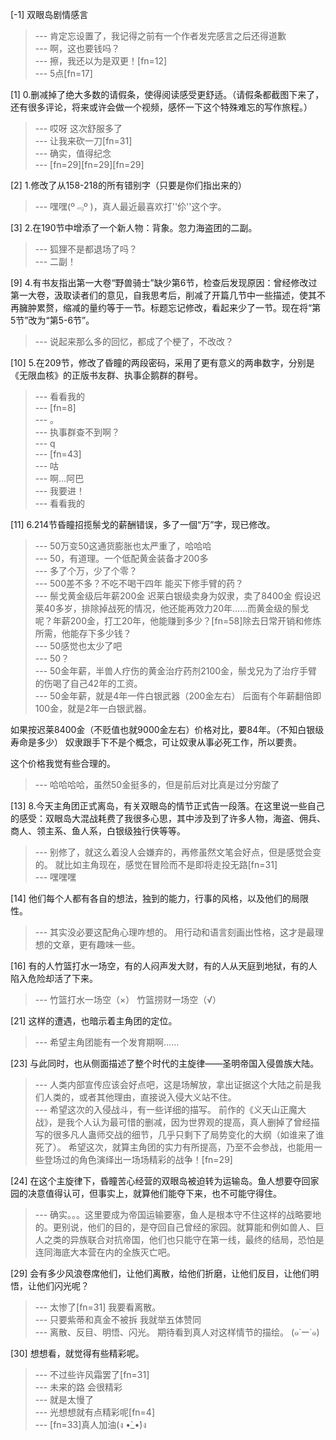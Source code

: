 
[-1] 双眼岛剧情感言
>--- 肯定忘设置了，我记得之前有一个作者发完感言之后还得道歉<br>
>--- 啊，这也要钱吗？<br>
>--- 擦，我还以为是双更！[fn=12]<br>
>--- 5点[fn=17]<br>

[1] 0.删减掉了绝大多数的请假条，使得阅读感受更舒适。（请假条都截图下来了，还有很多评论，将来或许会做一个视频，感怀一下这个特殊难忘的写作旅程。）
>--- 哎呀 这次舒服多了<br>
>--- 让我来砍一刀[fn=31]<br>
>--- 确实，值得纪念<br>
>--- [fn=29][fn=29][fn=29]<br>

[2] 1.修改了从158-218的所有错别字（只要是你们指出来的）
>--- 嘿嘿(º﹃º )，真人最近最喜欢打''伱''这个字。<br>

[3] 2.在190节中增添了一个新人物：背象。忽力海盗团的二副。
>--- 狐狸不是都退场了吗？<br>
>--- 二副！<br>

[9] 4.有书友指出第一大卷“野兽骑士”缺少第6节，检查后发现原因：曾经修改过第一大卷，汲取读者们的意见，自我思考后，削减了开篇几节中一些描述，使其不再臃肿累赘，缩减的量约等于一节。标题忘记修改，看起来少了一节。现在将“第5节”改为“第5-6节”。
>--- 说起来那么多的回忆，都成了个梗了，不改改？<br>

[10] 5.在209节，修改了昏瞳的两段密码，采用了更有意义的两串数字，分别是《无限血核》的正版书友群、执事企鹅群的群号。
>--- 看看我的<br>
>--- [fn=8]<br>
>--- 。<br>
>--- 执事群查不到啊？<br>
>--- q<br>
>--- [fn=43]<br>
>--- 咕<br>
>--- 啊…阿巴<br>
>--- 我要进！<br>
>--- 看看我的<br>

[11] 6.214节昏瞳招揽鬃戈的薪酬错误，多了一個“万”字，现已修改。
>--- 50万变50这通货膨胀也太严重了，哈哈哈<br>
>--- 50，有道理。一个低配黄金装备才200多<br>
>--- 多了个万，少了个零？<br>
>--- 500差不多？不吃不喝干四年 能买下修手臂的药？<br>
>--- 鬃戈黄金级后年薪200金
迟莱白银级卖身为奴隶，卖了8400金
假设迟莱40多岁，排除掉战死的情况，他还能再效力20年……而黄金级的鬃戈呢？年薪200金，打工20年，他能赚到多少？[fn=58]除去日常开销和修炼所需，他能存下多少钱？<br>
>--- 50感觉也太少了吧<br>
>--- 50？<br>
>--- 50金年薪，半兽人疗伤的黄金治疗药剂2100金，鬃戈兄为了治疗手臂的伤喝了自己42年的工资。<br>
>--- 50金年薪，就是4年一件白银武器（200金左右）
后面有个年薪翻倍即100金，就是2年一白银武器。

如果按迟莱8400金（不贬值也就9000金左右）价格对比，要84年。（不知白银级寿命是多少）
奴隶跟手下不是个概念，可让奴隶从事必死工作，所以要贵。

这个价格我觉有些合理的。<br>
>--- 哈哈哈哈，虽然50金挺多的，但是前后对比真是过分穷酸了<br>

[13] 8.今天主角团正式离岛，有关双眼岛的情节正式告一段落。在这里说一些自己的感受：双眼岛大混战耗费了我很多心思，其中涉及到了许多人物，海盗、佣兵、商人、领主系、鱼人系，白银级独行侠等等。
>--- 别修了，就这么着没人会嫌弃的，再修虽然文笔会好点，但是感觉会变的。
就比如主角现在，感觉在冒险而不是即将走投无路[fn=31]<br>
>--- 嘿嘿嘿<br>

[14] 他们每个人都有各自的想法，独到的能力，行事的风格，以及他们的局限性。
>--- 其实没必要这配角心理咋想的。
用行动和语言刻画出性格，这才是最理想的文章，更有趣味一些。<br>

[16] 有的人竹篮打水一场空，有的人闷声发大财，有的人从天庭到地狱，有的人陷入危险却活了下来。
>--- 竹篮打水一场空（×）
竹篮捞财一场空（√）<br>

[21] 这样的遭遇，也暗示着主角团的定位。
>--- 希望主角团能有一个发育期啊……<br>

[23] 与此同时，也从侧面描述了整个时代的主旋律——圣明帝国入侵兽族大陆。
>--- 人类内部宣传应该会好点吧，这是场解放，拿出证据这个大陆之前是我们人类的，或者其他理由，直接说入侵大义站不住。<br>
>--- 希望这次的入侵战斗，有一些详细的描写。
前作的《义天山正魔大战》，是我个人认为最可惜的删减，因为世界观的提高，真人删掉了曾经描写的很多凡人蛊师交战的细节，几乎只剩下了局势变化的大纲（如谁来了谁死了）。
希望这次，就算主角团的实力有所提高，乃至不会参战，也能用一些登场过的角色演绎出一场场精彩的战争！[fn=29]<br>

[24] 在这个主旋律下，昏瞳苦心经营的双眼岛被迫转为运输岛。鱼人想要夺回家园的决意值得认可，但事实上，就算他们能夺下来，也不可能守得住。
>--- 确实。。。这里要成为帝国运输要塞，鱼人是根本守不住这样的战略要地的。更别说，他们的目的，是夺回自己曾经的家园。就算能和例如兽人、巨人之类的异族联合对抗帝国，他们也只能守在第一线，最终的结局，恐怕是连同海底大本营在内的全族灭亡吧。<br>

[29] 会有多少风浪卷席他们，让他们离散，给他们折磨，让他们反目，让他们明悟，让他们闪光呢？
>--- 太惨了[fn=31]
我要看离散。<br>
>--- 只要紫蒂和真金不被拆   我就举五体赞同<br>
>--- 离散、反目、明悟、闪光。
期待看到真人对这样情节的描绘。
(๑˙ー˙๑)<br>

[30] 想想看，就觉得有些精彩呢。
>--- 不过些许风霜罢了[fn=31]<br>
>--- 未来的路 会很精彩<br>
>--- 就是太慢了<br>
>--- 光想想就有点精彩呢[fn=4]<br>
>--- [fn=33]真人加油(ง •̀_•́)ง<br>
